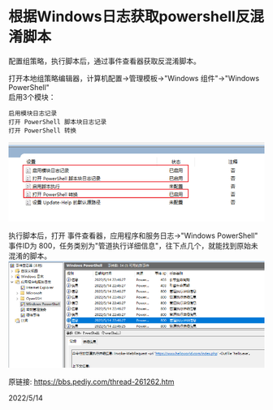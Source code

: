 # 根据Windows日志获取powershell反混淆脚本

配置组策略，执行脚本后，通过事件查看器获取反混淆脚本。  

打开本地组策略编辑器，计算机配置->管理模板->"Windows 组件"->"Windows PowerShell"  
启用3个模块：  
```r
启用模块日志记录
打开 PowerShell 脚本块日志记录
打开 PowerShell 转换
```
![启用模块](images/enable_modules.png)  

执行脚本后，打开 事件查看器，应用程序和服务日志->"Windows PowerShell"  
事件ID为 800，任务类别为"管道执行详细信息"，往下点几个，就能找到原始未混淆的脚本。  
![反混淆结果](images/result.png)  


原链接: https://bbs.pediy.com/thread-261262.htm  


2022/5/14  
